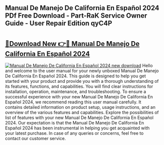 ## Manual De Manejo De California En Español 2024 PDf Free Download - Part-RaK Service Owner Guide - User Repair Edition qyC4P

# <h2><a href="http://bc14273.oget.top/?id=Manual+De+Manejo+De+California+En+Espa%c3%b1ol+2024">🔗Download New 👉🔴 Manual De Manejo De California En Español 2024</a></h2>

[![Manual De Manejo De California En Español 2024 new download](https://i.imgur.com/5g1atiW.png)](http://bc14273.oget.top/?id=Manual+De+Manejo+De+California+En+Espa%c3%b1ol+2024)
Hello and welcome to the user manual for your newly unboxed Manual De Manejo De California En Español 2024. This guide is designed to help you get started with your product and provide you with a thorough understanding of its features, functions, and capabilities. You will find clear instructions for installation, operation, maintenance, and troubleshooting. To ensure a successful experience with your new Manual De Manejo De California En Español 2024, we recommend reading this user manual carefully. It contains detailed information on product setup, usage instructions, and an overview of the various features and capabilities. Explore the possibilities of list of features with your new Manual De Manejo De California En Español 2024. Our expectation is that the Manual De Manejo De California En Español 2024 has been instrumental in helping you get acquainted with your latest purchase. In case of any queries or concerns, feel free to contact our customer service.
